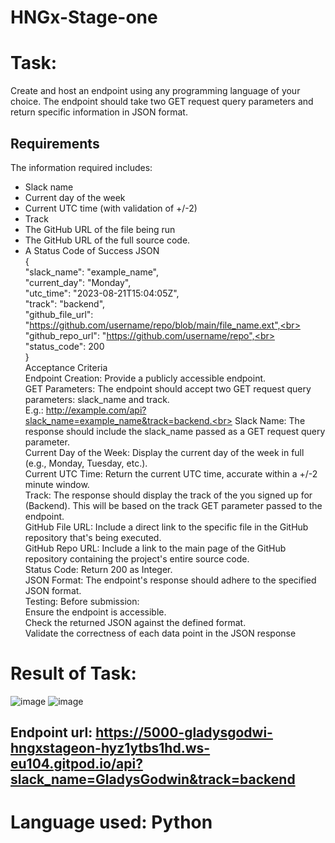 # HNGx-Stage-one

# Task:
Create and host an endpoint using any programming language of your choice.
The endpoint should take two GET request query parameters and return specific information in JSON format.
## Requirements <br>
The information required includes: <br>
-  Slack name
-  Current day of the week
-  Current UTC time (with validation of +/-2)
-  Track
-  The GitHub URL of the file being run
-  The GitHub URL of the full source code.
-  A Status Code of Success
JSON <br>
{ <br>
  "slack_name": "example_name",<br>
  "current_day": "Monday",<br>
  "utc_time": "2023-08-21T15:04:05Z",<br>
  "track": "backend",<br>
  "github_file_url": "https://github.com/username/repo/blob/main/file_name.ext",<br>
  "github_repo_url": "https://github.com/username/repo",<br>
  "status_code": 200<br>
}<br>
Acceptance Criteria<br>
Endpoint Creation: Provide a publicly accessible endpoint.<br>
GET Parameters: The endpoint should accept two GET request query parameters: slack_name and track.<br>
       E.g.: http://example.com/api?slack_name=example_name&track=backend.<br>
Slack Name: The response should include the slack_name passed as a GET request query parameter.<br>
Current Day of the Week: Display the current day of the week in full (e.g., Monday, Tuesday, etc.). <br>
Current UTC Time: Return the current UTC time, accurate within a +/-2 minute window.<br>
Track: The response should display the track of the you signed up for (Backend). This will be based on the track GET parameter passed to the endpoint.<br>
GitHub File URL: Include a direct link to the specific file in the GitHub repository that's being executed.<br>
GitHub Repo URL: Include a link to the main page of the GitHub repository containing the project's entire source code.<br>
Status Code: Return 200 as Integer. <br>
JSON Format: The endpoint's response should adhere to the specified JSON format.<br>
Testing: Before submission:<br>
Ensure the endpoint is accessible.<br>
Check the returned JSON against the defined format.<br>
Validate the correctness of each data point in the JSON response<br>




# Result of Task:
![image](https://github.com/gladysgodwin/HNGx-Stage-one/assets/99274632/16170c0a-5684-4b2d-808a-c27ff33cd2d8)
![image](https://github.com/gladysgodwin/HNGx-Stage-one/assets/99274632/f884d118-845d-4ae1-be70-9fb7e269e3d2)

## Endpoint url: https://5000-gladysgodwi-hngxstageon-hyz1ytbs1hd.ws-eu104.gitpod.io/api?slack_name=GladysGodwin&track=backend
# Language used: Python
